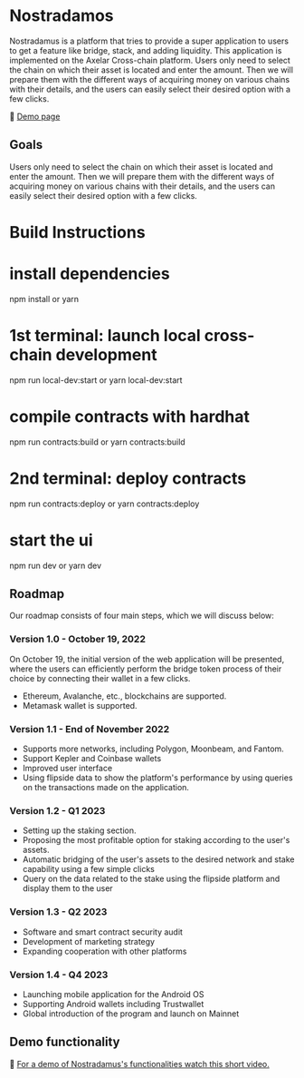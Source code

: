 # Nostradamos

Nostradamus is a platform that tries to provide a super application to users to get a feature like bridge, stack, and adding liquidity. This application is implemented on the Axelar Cross-chain platform.
Users only need to select the chain on which their asset is located and enter the amount. Then we will prepare them with the different ways of acquiring money on various chains with their details, and the users can easily select their desired option with a few clicks.

🔗 [Demo page](https://nostradamous.netlify.app/)

## Goals
Users only need to select the chain on which their asset is located and enter the amount. Then we will prepare them with the different ways of acquiring money on various chains with their details, and the users can easily select their desired option with a few clicks.

# Build Instructions
# install dependencies
npm install or yarn

# 1st terminal: launch local cross-chain development
npm run local-dev:start  or yarn local-dev:start

# compile contracts with hardhat
npm run contracts:build or yarn contracts:build

# 2nd terminal: deploy contracts
npm run contracts:deploy or yarn contracts:deploy
# start the ui
npm run dev or yarn dev


## Roadmap
Our roadmap consists of four main steps, which we will discuss below:
### Version 1.0 - October 19, 2022
On October 19, the initial version of the web application will be presented, where the users can efficiently perform the bridge token process of their choice by connecting their wallet in a few clicks.
- Ethereum, Avalanche, etc., blockchains are supported.
- Metamask wallet is supported.
### Version 1.1 - End of November 2022
- Supports more networks, including Polygon, Moonbeam, and Fantom.
- Support Kepler and Coinbase wallets
- Improved user interface
- Using flipside data to show the platform's performance by using queries on the transactions made on the application.
### Version 1.2 - Q1 2023
- Setting up the staking section.
- Proposing the most profitable option for staking according to the user's assets.
- Automatic bridging of the user's assets to the desired network and stake capability using a few simple clicks
- Query on the data related to the stake using the flipside platform and display them to the user
### Version 1.3 - Q2 2023
- Software and smart contract security audit
- Development of marketing strategy
- Expanding cooperation with other platforms
### Version 1.4 - Q4 2023
- Launching mobile application for the Android OS
- Supporting Android wallets including Trustwallet
- Global introduction of the program and launch on Mainnet

## Demo functionality
🔗 [For a demo of Nostradamus's functionalities watch this short video.](https://nostradamous.netlify.app/)




